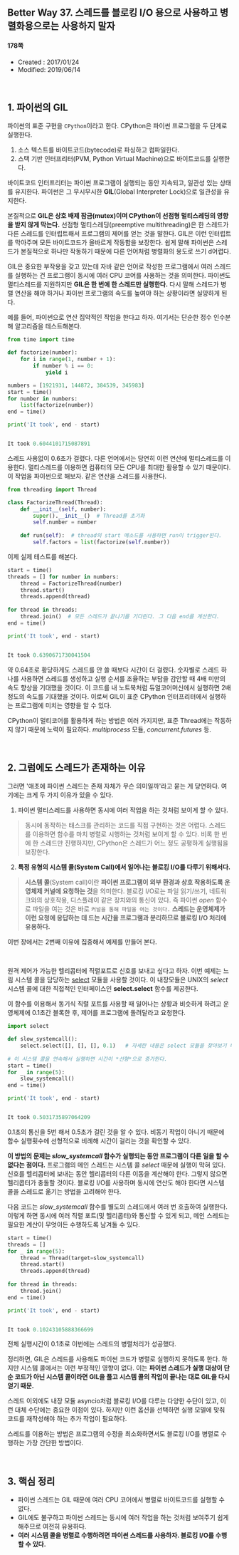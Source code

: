 ## Better Way 37. 스레드를 블로킹 I/O 용으로 사용하고 병렬화용으로는 사용하지 말자

#### 178쪽

* Created : 2017/01/24
* Modified: 2019/06/14

<br>

## 1. 파이썬의 GIL

파이썬의 표준 구현을 `CPython`이라고 한다. CPython은 파이썬 프로그램을 두 단계로 실행한다.

1. 소스 텍스트를 바이트코드(bytecode)로 파싱하고 컴파일한다.  
2. 스택 기반 인터프리터(PVM, Python Virtual Machine)으로 바이트코드를 실행한다.  

바이트코드 인터프리터는 파이썬 프로그램이 실행되는 동안 지속되고, 일관성 있는 상태를 유지한다. 파이썬은 그 무시무시한 **GIL**(Global Interpreter Lock)으로 일관성을 유지한다.  

본질적으로 **GIL은 상호 배제 잠금(mutex)이며 CPython이 선점형 멀티스레딩의 영향을 받지 않게 막는다.** 선점형 멀티스레딩(preemptive multithreading)은 한 스레드가 다른 스레드를 인터럽트해서 프로그램의 제어를 얻는 것을 말한다. GIL은 이런 인터럽트를 막아주며 모든 바이트코드가 올바르게 작동함을 보장한다. 쉽게 말해 파이썬은 스레드가 본질적으로 하나만 작동하기 때문에 다른 언어처럼 병렬화의 용도로 쓰기 d어렵다.  

GIL은 중요한 부작용을 갖고 있는데 자바 같은 언어로 작성한 프로그램에서 여러 스레드를 실행하는 건 프로그램이 동시에 여러 CPU 코어를 사용하는 것을 의미한다. 파이썬도 멀티스레드를 지원하지만 **GIL은 한 번에 한 스레드만 실행한다.** 다시 말해 스레드가 병렬 연산을 해야 하거나 파이썬 프로그램의 속도를 높여야 하는 상황이라면 실망하게 된다.

예를 들어, 파이썬으로 연산 집약적인 작업을 한다고 하자. 여기서는 단순한 정수 인수분해 알고리즘을 테스트해본다.

```python
from time import time

def factorize(number):
    for i in range(1, number + 1):
        if number % i == 0:
            yield i

numbers = [1921931, 144872, 384539, 345983]
start = time()
for number in numbers:
    list(factorize(number))
end = time()

print('It took', end - start)


It took 0.6044101715087891
```

스레드 사용없이 0.6초가 걸렸다. 다른 언어에서는 당연히 이런 연산에 멀티스레드를 이용한다. 멀티스레드를 이용하면 컴퓨터의 모든 CPU를 최대한 활용할 수 있기 때문이다. 이 작업을 파이썬으로 해보자. 같은 연산을 스레드를 사용한다.  

```python
from threading import Thread

class FactorizeThread(Thread):
    def __init__(self, number):
        super().__init__()  # Thread를 초기화
        self.number = number
        
    def run(self):  # thread의 start 메소드를 사용하면 run이 trigger된다.
        self.factors = list(factorize(self.number))
```

이제 실제 테스트를 해본다.

```python 
start = time()
threads = [] for number in numbers:
    thread = FactorizeThread(number)
    thread.start()
    threads.append(thread)
    
for thread in threads:
    thread.join()  # 모든 스레드가 끝나기를 기다린다. 그 다음 end를 계산한다.
end = time()

print('It took', end - start)    


It took 0.6390671730041504
```

약 0.64초로 황당하게도 스레드를 안 쓸 때보다 시간이 더 걸렸다. 숫자별로 스레드 하나를 사용하면 스레드를 생성하고 실행 순서를 조율하는 부담을 감안할 때 4배 미만의 속도 향상을 기대했을 것이다. 이 코드를 내 노트북처럼 듀얼코어머신에서 실행하면 2배 정도의 속도를 기대했을 것이다. 이로써 GIL이 표준 CPython 인터프리터에서 실행하는 프로그램에 미치는 영향을 알 수 있다.  

CPython이 멀티코어를 활용하게 하는 방법은 여러 가지지만, 표준 Thread에는 작동하지 않기 때문에 노력이 필요하다. _multiprocess_ 모듈, _concurrent.futures_ 등.  


<br>

## 2. 그럼에도 스레드가 존재하는 이유

그러면 '애초에 파이썬 스레드는 존재 자체가 무슨 의미일까'라고 묻는 게 당연하다. 여기에는 크게 두 가지 이유가 있을 수 있다.

1. 파이썬 멀티스레드를 사용하면 동시에 여러 작업을 하는 것처럼 보이게 할 수 있다.
> 동시에 동작하는 태스크를 관리하는 코드를 직접 구현하는 것은 어렵다.
> 스레드를 이용하면 함수를 마치 병렬로 시행하는 것처럼 보이게 할 수 있다.
> 비록 한 번에 한 스레드만 진행하지만, CPython은 스레드가 어느 정도 공평하게 실행됨을 보장한다.  

2. **특정 유형의 시스템 콜(System Call)에서 일어나는 블로킹 I/O를 다루기 위해서다.**
> **시스템 콜**(System call)이란 **파이썬 프로그램이 외부 환경과 상호 작용하도록 운영체제 커널에 요청하는 것**을 의미한다.
> 블로킹 I/O로는 파일 읽기/쓰기, 네트워크와의 상호작용, 디스플레이 같은 장치와의 통신이 있다.
> 즉 파이썬 _open_ 함수로 파일을 여는 것은 바로 `커널을 통해 파일을 여는 것이다.`
> **스레드는 운영체제가 이런 요청에 응답하는 데 드는 시간을 프로그램과 분리하므로 블로킹 I/O 처리에 유용하다.**


이번 장에서는 2번째 이유에 집중해서 예제를 만들어 본다.

<br>
  
원격 제어가 가능한 헬리콥터에 직렬포트로 신호를 보내고 싶다고 하자. 이번 예제는 느림 시스템 콜을 담당하는 [select](https://docs.python.org/3/library/select.html) 모듈을 사용할 것이다. 이 내장모듈은 UNIX의 _select_ 시스템 콜에 대한 직접적인 인터페이스인 **select.select** 함수를 제공한다.

이 함수를 이용해서 동기식 직렬 포트를 사용할 때 일어나는 상황과 비슷하게 하려고 운영체제에 0.1초간 블록한 후, 제어를 프로그램에 돌려달라고 요청한다.  

```python
import select

def slow_systemcall():
    select.select([], [], [], 0.1)   # 자세한 내용은 select 모듈을 찾아보기 바란다.
    
# 이 시스템 콜을 연속해서 실행하면 시간이 *선형*으로 증가한다.
start = time()
for _ in range(5):
    slow_systemcall()
end = time()

print('It took', end - start)


It took 0.5031735897064209
```

0.1초의 통신을 5번 해서 0.5초가 걸린 것을 알 수 있다. 비동기 작업이 아니기 때문에 함수 실행횟수에 선형적으로 비례해 시간이 걸리는 것을 확인할 수 있다.

**이 방법의 문제는 *slow\_systemcall* 함수가 실행되는 동안 프로그램이 다른 일을 할 수 없다는 점이다.** 프로그램의 메인 스레드는 시스템 콜 _select_ 때문에 실행이 막혀 있다. 신호를 헬리콥터에 보내는 동안 헬리콥터의 다른 이동을 계산해야 한다. 그렇지 않으면 헬리콥터가 충돌할 것이다. 블로킹 I/O를 사용하며 동시에 연산도 해야 한다면 시스템 콜을 스레드로 옮기는 방법을 고려해야 한다.  

다음 코드는 *slow\_systemcall* 함수를 별도의 스레드에서 여러 번 호출하여 실행한다. 이렇게 하면 동시에 여러 직렬 포트(및 헬리콥터)와 통신할 수 있게 되고, 메인 스레드는 필요한 계산이 무엇이든 수행하도록 남겨둘 수 있다.

```python
start = time()
threads = []
for _ in range(5):
    thread = Thread(target=slow_systemcall)
    thread.start()
    threads.append(thread)
    
for thread in threads:
    thread.join()
end = time()

print('It took', end - start)


It took 0.10243105888366699
```

전체 실행시간이 0.1초로 이번에는 스레드의 병렬처리가 성공했다.

정리하면, GIL은 스레드를 사용해도 파이썬 코드가 병렬로 실행하지 못하도록 한다. 하지만 시스템 콜에서는 이런 부정적인 영향이 없다. 이는 **파이썬 스레드가 실행 대상이 단순 코드가 아닌 시스템 콜이라면 GIL을 풀고 시스템 콜의 작업이 끝나는 대로 GIL을 다시 얻기 때문.**  

스레드 이외에도 내장 모듈 asyncio처럼 블로킹 I/O를 다루는 다양한 수단이 있고,  이런 대체 수단에는 중요한 이점이 있다. 하지만 이런 옵션을 선택하면 실행 모델에 맞춰 코드를 재작성해야 하는 추가 작업이 필요하다.  

스레드를 이용하는 방법은 프로그램의 수정을 최소화하면서도 블로킹 I/O를 병렬로 수행하는 가장 간단한 방법이다.

<br>

## 3. 핵심 정리
* 파이썬 스레드는 GIL 때문에 여러 CPU 코어에서 병렬로 바이트코드를 실행할 수 없다.
* GIL에도 불구하고 파이썬 스레드는 동시에 여러 작업을 하는 것처럼 보여주기 쉽게 해주므로 여전히 유용하다.
* **여러 시스템 콜을 병렬로 수행하려면 파이썬 스레드를 사용하자. 블로킹 I/O를 수행할 수 있다.**
